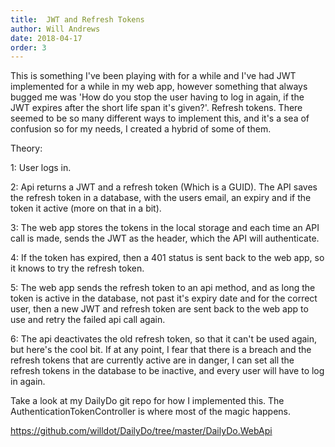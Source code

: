 ```yaml
---
title:  JWT and Refresh Tokens
author: Will Andrews
date: 2018-04-17
order: 3
---
```


This is something I've been playing with for a while and I've had JWT implemented for a while in my web app, however something that always bugged me was 'How do you stop the user having to log in again, if the JWT expires after the short life span it's given?'. Refresh tokens. There seemed to be so many different ways to implement this, and it's a sea of confusion so for my needs, I created a hybrid of some of them. 

Theory:

1: User logs in.

2: Api returns a JWT and a refresh token (Which is a GUID). The API saves the refresh token in a database, with the users email, an expiry and if the token it active (more on that in a bit).

3: The web app stores the tokens in the local storage and each time an API call is made, sends the JWT as the header, which the API will authenticate.

4: If the token has expired, then a 401 status is sent back to the web app, so it knows to try the refresh token.

5: The web app sends the refresh token to an api method, and as long the token is active in the database, not past it's expiry date and for the correct user, then a new JWT and refresh token are sent back to the web app to use and retry the failed api call again.

6: The api deactivates the old refresh token, so that it can't be used again, but here's the cool bit. If at any point, I fear that there is a breach and the refresh tokens that are currently active are in danger, I can set all the refresh tokens in the database to be inactive, and every user will have to log in again.


Take a look at my DailyDo git repo for how I implemented this. The AuthenticationTokenController is where most of the magic happens.


<https://github.com/willdot/DailyDo/tree/master/DailyDo.WebApi>